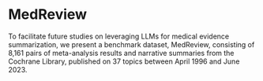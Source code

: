 # MedReview

To facilitate future studies on leveraging LLMs for medical evidence summarization, we present a benchmark dataset, MedReview, consisting of 8,161 pairs of meta-analysis results and narrative summaries from the Cochrane Library, published on 37 topics between April 1996 and June 2023.
